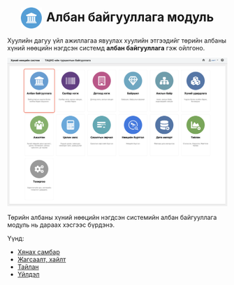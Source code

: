 
<h1 align="center"><img src="../assets/images/modules/legal_entities.svg" style="width: 48px;vertical-align: middle;padding-right: 10px;"/>Албан байгууллага модуль</h1>

Хуулийн дагуу үйл ажиллагаа явуулах хуулийн этгээдийг төрийн албаны хүний нөөцийн нэгдсэн системд  **албан байгууллага** гэж ойлгоно. 
<br>

![](../assets/images/modules/legal_entities/home.png)

Төрийн албаны хүний нөөцийн нэгдсэн системийн албан байгууллага модуль нь дараах хэсгээс бүрдэнэ.

Үүнд:

- [Хянах самбар](legal_entities/dashboard.md)
- [Жагсаалт, хайлт](legal_entities/list.md)
- [Тайлан](legal_entities/report.md)
- [Үйлдэл](legal_entities/action.md)
